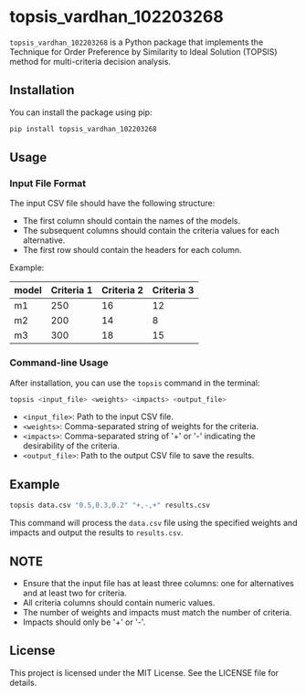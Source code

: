 # topsis_vardhan_102203268

`topsis_vardhan_102203268` is a Python package that implements the Technique for Order Preference by Similarity to Ideal Solution (TOPSIS) method for multi-criteria decision analysis.

## Installation

You can install the package using pip:

```bash
pip install topsis_vardhan_102203268
```

## Usage

### Input File Format

The input CSV file should have the following structure:

- The first column should contain the names of the models.
- The subsequent columns should contain the criteria values for each alternative.
- The first row should contain the headers for each column.

Example:

| model | Criteria 1 | Criteria 2 | Criteria 3 |
|-------------|------------|------------|------------|
| m1        | 250        | 16         | 12         |
| m2        | 200        | 14         | 8          |
| m3        | 300        | 18         | 15         |

### Command-line Usage

After installation, you can use the `topsis` command in the terminal:

```bash
topsis <input_file> <weights> <impacts> <output_file>
```

- `<input_file>`: Path to the input CSV file.
- `<weights>`: Comma-separated string of weights for the criteria.
- `<impacts>`: Comma-separated string of '+' or '-' indicating the desirability of the criteria.
- `<output_file>`: Path to the output CSV file to save the results.

## Example

```bash
topsis data.csv "0.5,0.3,0.2" "+,-,+" results.csv
```

This command will process the `data.csv` file using the specified weights and impacts and output the results to `results.csv`.

## NOTE

- Ensure that the input file has at least three columns: one for alternatives and at least two for criteria.
- All criteria columns should contain numeric values.
- The number of weights and impacts must match the number of criteria.
- Impacts should only be '+' or '-'.

## License

This project is licensed under the MIT License. See the LICENSE file for details.
